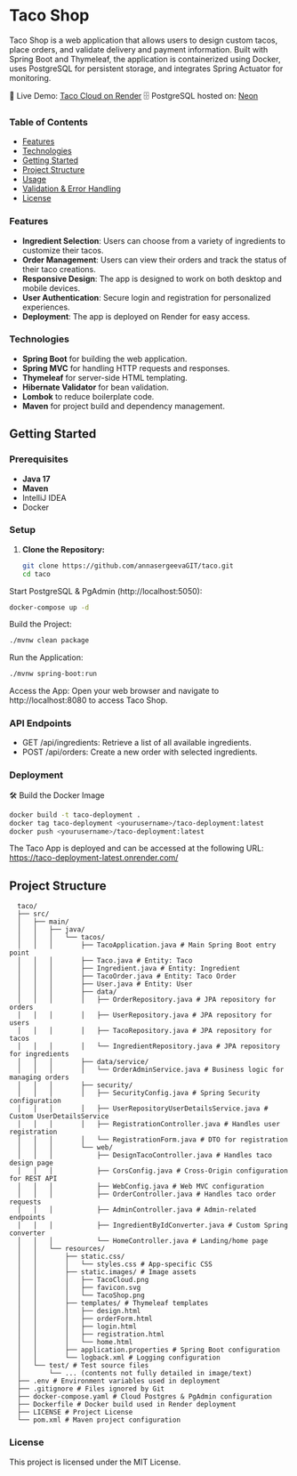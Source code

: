 # Taco Shop

Taco Shop is a web application that allows users to design custom tacos, place orders, and validate delivery and payment information. Built with Spring Boot and Thymeleaf, the application is containerized using Docker, uses PostgreSQL for persistent storage, and integrates Spring Actuator for monitoring.

🔗 Live Demo: [Taco Cloud on Render](https://taco-deployment-latest.onrender.com/)
🗄️ PostgreSQL hosted on: [Neon]()

### Table of Contents

- [Features](#features)
- [Technologies](#technologies)
- [Getting Started](#getting-started)
- [Project Structure](#project-structure)
- [Usage](#usage)
- [Validation & Error Handling](#validation--error-handling)
- [License](#license)

### Features

- **Ingredient Selection**: Users can choose from a variety of ingredients to customize their tacos.
- **Order Management**: Users can view their orders and track the status of their taco creations.
- **Responsive Design**: The app is designed to work on both desktop and mobile devices.
- **User Authentication**: Secure login and registration for personalized experiences.
- **Deployment**: The app is deployed on Render for easy access.

### Technologies

- **Spring Boot** for building the web application.
- **Spring MVC** for handling HTTP requests and responses.
- **Thymeleaf** for server-side HTML templating.
- **Hibernate Validator** for bean validation.
- **Lombok** to reduce boilerplate code.
- **Maven** for project build and dependency management.

## Getting Started

### Prerequisites

- **Java 17**
- **Maven**
- IntelliJ IDEA
- Docker

### Setup

1. **Clone the Repository:**

   ```bash
   git clone https://github.com/annasergeevaGIT/taco.git
   cd taco
   ```
Start PostgreSQL & PgAdmin (http://localhost:5050):
   ```bash
   docker-compose up -d
   ```

Build the Project:
   ```bash
   ./mvnw clean package
   ```

Run the Application:
   ```bash
   ./mvnw spring-boot:run
   ```

Access the App:
Open your web browser and navigate to http://localhost:8080 to access Taco Shop.

### API Endpoints

- GET /api/ingredients: Retrieve a list of all available ingredients.
- POST /api/orders: Create a new order with selected ingredients.

### Deployment

🛠 Build the Docker Image

   ```bash
   docker build -t taco-deployment .
   docker tag taco-deployment <yourusername>/taco-deployment:latest
   docker push <yourusername>/taco-deployment:latest
   ```
The Taco App is deployed and can be accessed at the following URL: https://taco-deployment-latest.onrender.com/

Project Structure
-----------------
      taco/
      ├── src/
      │   ├── main/
      │   │   ├── java/
      │   │   │   └── tacos/
      │   │   │       ├── TacoApplication.java # Main Spring Boot entry point
      │   │   │       ├── Taco.java # Entity: Taco
      │   │   │       ├── Ingredient.java # Entity: Ingredient
      │   │   │       ├── TacoOrder.java # Entity: Taco Order
      │   │   │       ├── User.java # Entity: User
      │   │   │       ├── data/
      │   │   │       │   ├── OrderRepository.java # JPA repository for orders
      │   │   │       │   ├── UserRepository.java # JPA repository for users
      │   │   │       │   ├── TacoRepository.java # JPA repository for tacos
      │   │   │       │   └── IngredientRepository.java # JPA repository for ingredients
      │   │   │       ├── data/service/
      │   │   │       │   └── OrderAdminService.java # Business logic for managing orders
      │   │   │       ├── security/
      │   │   │       │   ├── SecurityConfig.java # Spring Security configuration
      │   │   │       │   ├── UserRepositoryUserDetailsService.java # Custom UserDetailsService
      │   │   │       │   ├── RegistrationController.java # Handles user registration
      │   │   │       │   └── RegistrationForm.java # DTO for registration
      │   │   │       └── web/
      │   │   │           ├── DesignTacoController.java # Handles taco design page
      │   │   │           ├── CorsConfig.java # Cross-Origin configuration for REST API
      │   │   │           ├── WebConfig.java # Web MVC configuration
      │   │   │           ├── OrderController.java # Handles taco order requests
      │   │   │           ├── AdminController.java # Admin-related endpoints
      │   │   │           ├── IngredientByIdConverter.java # Custom Spring converter
      │   │   │           └── HomeController.java # Landing/home page
      │   │   └── resources/
      │   │       ├── static.css/
      │   │       │   └── styles.css # App-specific CSS
      │   │       ├── static.images/ # Image assets
      │   │       │   ├── TacoCloud.png
      │   │       │   ├── favicon.svg
      │   │       │   └── TacoShop.png
      │   │       ├── templates/ # Thymeleaf templates
      │   │       │   ├── design.html
      │   │       │   ├── orderForm.html
      │   │       │   ├── login.html
      │   │       │   ├── registration.html
      │   │       │   └── home.html
      │   │       ├── application.properties # Spring Boot configuration
      │   │       └── logback.xml # Logging configuration
      │   └── test/ # Test source files
      │       └── ... (contents not fully detailed in image/text)
      ├── .env # Environment variables used in deployment
      ├── .gitignore # Files ignored by Git
      ├── docker-compose.yaml # Cloud Postgres & PgAdmin configuration
      ├── Dockerfile # Docker build used in Render deployment
      ├── LICENSE # Project License
      └── pom.xml # Maven project configuration


### License
This project is licensed under the MIT License.
